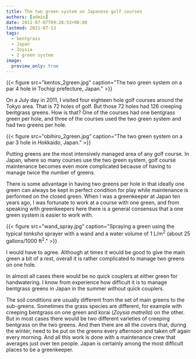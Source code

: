 ```yaml
---
title: The two green system on Japanese golf courses
authors: [admin]
date: 2011-07-07T09:28:53+00:00
lastmod: 2021-07-13
tags:
  - bentgrass
  - Japan
  - Zoysia
  - 2 green system
image:
  preview_only: true
---
```


{{< figure src="kentos_2green.jpg" caption="The two green system on a par 4 hole in Tochigi prefecture, Japan." >}}

On a July day in 2011, I visited four eighteen hole golf courses around the Tokyo area. That is 72 holes of golf. But those 72 holes had 126 creeping bentgrass greens. How is that? One of the courses had one bentgrass green per hole, and three of the courses used the two green system and had two greens per hole.

{{< figure src="obihiro_2green.jpg" caption="The two green system on a par 3 hole in Hokkaido, Japan." >}}

Putting greens are the most intensively managed area of any golf course. In Japan, where so many courses use the two green system, golf course maintenance becomes even more complicated because of having to manage twice the number of greens. 

There is some advantage in having two greens per hole in that ideally one green can always be kept in perfect condition for play while maintenance is performed on the closed green. When I was a greenkeeper at Japan ten years ago, I was fortunate to work at a course with one green, and from speaking with greenkeepers here there is a general consensus that a one green system is easier to work with.

{{< figure src="wand_spray.jpg" caption="Spraying a green using the typical *tanksha* sprayer with a wand and a water volume of 1 L/m<sup>2</sup> (about 25 gallons/1000 ft<sup>2</sup>." >}}

I would have to agree. Although at times it would be good to give the main green a bit of a rest, overall it is rather complicated to manage two greens on one hole. 

In almost all cases there would be no quick couplers at either green for handwatering. I know from experience how difficult it is to manage bentgrass greens in Japan in the summer without quick couplers. 

The soil conditions are usually different from the set of main greens to the sub-greens. Sometimes the grass species are different, for example with creeping bentgrass on one green and korai (*Zoysia matrella*) on the other. But in most cases there would be two different varieties of creeping bentgrass on the two greens. And then there are all the covers that, during the winter, need to be put on the greens every afternoon and taken off again every morning. And all this work is done with a maintenance crew that averages just over ten people. Japan is certainly among the most difficult places to be a greenkeeper.
